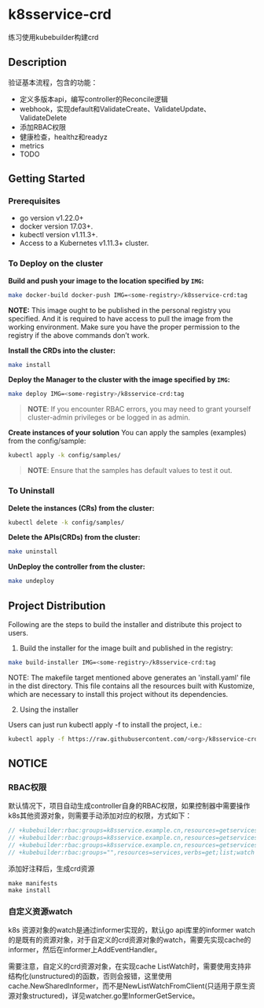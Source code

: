# k8sservice-crd
练习使用kubebuilder构建crd
## Description
验证基本流程，包含的功能：
- 定义多版本api，编写controller的Reconcile逻辑
- webhook，实现default和ValidateCreate、ValidateUpdate、ValidateDelete
- 添加RBAC权限
- 健康检查，healthz和readyz
- metrics
- TODO

## Getting Started

### Prerequisites
- go version v1.22.0+
- docker version 17.03+.
- kubectl version v1.11.3+.
- Access to a Kubernetes v1.11.3+ cluster.

### To Deploy on the cluster
**Build and push your image to the location specified by `IMG`:**

```sh
make docker-build docker-push IMG=<some-registry>/k8sservice-crd:tag
```

**NOTE:** This image ought to be published in the personal registry you specified.
And it is required to have access to pull the image from the working environment.
Make sure you have the proper permission to the registry if the above commands don’t work.

**Install the CRDs into the cluster:**

```sh
make install
```

**Deploy the Manager to the cluster with the image specified by `IMG`:**

```sh
make deploy IMG=<some-registry>/k8sservice-crd:tag
```

> **NOTE**: If you encounter RBAC errors, you may need to grant yourself cluster-admin
privileges or be logged in as admin.

**Create instances of your solution**
You can apply the samples (examples) from the config/sample:

```sh
kubectl apply -k config/samples/
```

>**NOTE**: Ensure that the samples has default values to test it out.

### To Uninstall
**Delete the instances (CRs) from the cluster:**

```sh
kubectl delete -k config/samples/
```

**Delete the APIs(CRDs) from the cluster:**

```sh
make uninstall
```

**UnDeploy the controller from the cluster:**

```sh
make undeploy
```

## Project Distribution

Following are the steps to build the installer and distribute this project to users.

1. Build the installer for the image built and published in the registry:

```sh
make build-installer IMG=<some-registry>/k8sservice-crd:tag
```

NOTE: The makefile target mentioned above generates an 'install.yaml'
file in the dist directory. This file contains all the resources built
with Kustomize, which are necessary to install this project without
its dependencies.

2. Using the installer

Users can just run kubectl apply -f <URL for YAML BUNDLE> to install the project, i.e.:

```sh
kubectl apply -f https://raw.githubusercontent.com/<org>/k8sservice-crd/<tag or branch>/dist/install.yaml
```

## NOTICE

### RBAC权限
默认情况下，项目自动生成controller自身的RBAC权限，如果控制器中需要操作k8s其他资源对象，则需要手动添加对应的权限，方式如下：
```internal/controller/getservice_controller.go
// +kubebuilder:rbac:groups=k8sservice.example.cn,resources=getservices,verbs=get;list;watch;create;update;patch;delete
// +kubebuilder:rbac:groups=k8sservice.example.cn,resources=getservices/status,verbs=get;update;patch
// +kubebuilder:rbac:groups=k8sservice.example.cn,resources=getservices/finalizers,verbs=update
// +kubebuilder:rbac:groups="",resources=services,verbs=get;list;watch
```
添加好注释后，生成crd资源
```
make manifests
make install
```

### 自定义资源watch
k8s 资源对象的watch是通过informer实现的，默认go api库里的informer watch的是既有的资源对象，对于自定义的crd资源对象的watch，需要先实现cache的informer，然后在informer上AddEventHandler。
  
需要注意，自定义的crd资源对象，在实现cache ListWatch时，需要使用支持非结构化(unstructured)的函数，否则会报错，这里使用cache.NewSharedInformer，而不是NewListWatchFromClient(只适用于原生资源对象structured)，详见watcher.go里InformerGetService。

